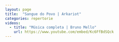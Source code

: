 ```yaml
---
layout: page
title:  "Sangue do Povo | Arkariot"
categories: repertorie
videos:
  - title: "Música completa | Bruno Mello"
    url: https://www.youtube.com/embed/Kc6FfBdSQck
---
```

